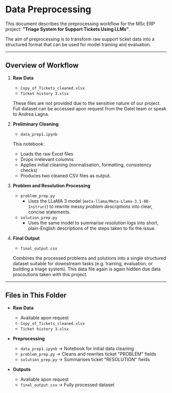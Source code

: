 # Data Preprocessing

This document describes the preprocessing workflow for the MSc ERP project:
**"Triage System for Support Tickets Using LLMs"**.

The aim of preprocessing is to transform raw support ticket data into a structured format that can be used for model training and evaluation.

---

## Overview of Workflow

1. **Raw Data**
   - `Copy_of_Tickets_cleaned.xlsx`
   - `Ticket history 3.xlsx`

   These files are not provided due to the sensitive nature of our project. Full dataset can be accessed apon request from the Datel team or speak to Andrea Lagna.

2. **Preliminary Cleaning**
   - `data_prep1.ipynb`

   This notebook:
   - Loads the raw Excel files
   - Drops irrelevant columns
   - Applies initial cleaning (normalisation, formatting, consistency checks)
   - Produces two cleaned CSV files as output.

3. **Problem and Resolution Processing**
   - `problem_prep.py`
     - Uses the LLaMA 3 model (`meta-llama/Meta-Llama-3.1-8B-Instruct`) to rewrite messy *problem descriptions* into clear, concise statements.
   - `solution_prep.py`
     - Uses the same model to summarise *resolution logs* into short, plain-English descriptions of the steps taken to fix the issue.

4. **Final Output**
   - `final_output.csv`

   Combines the processed problems and solutions into a single structured dataset suitable for downstream tasks (e.g. training, evaluation, or building a triage system). This data file again is again hidden due data procoutions taken with this project.

---

## Files in This Folder

- **Raw Data**
  - Avaliable apon request 
  - `Copy_of_Tickets_cleaned.xlsx`
  - `Ticket history 3.xlsx`

- **Preprocessing**
  - `data_prep1.ipynb` → Notebook for initial data cleaning
  - `problem_prep.py` → Cleans and rewrites ticket "PROBLEM" fields
  - `solution_prep.py` → Summarises ticket "RESOLUTION" fields

- **Outputs**
  -  Avaliable apon request 
  - `final_output.csv` → Fully processed dataset

